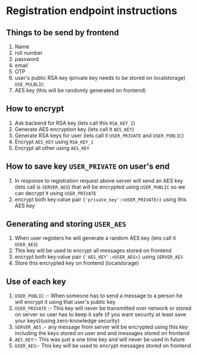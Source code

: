 # Registration endpoint instructions
## Things to be send by frontend
1. Name
2. roll number
3. password
4. email
5. OTP
6. user's public RSA key (private key needs to be stored on localstorage) `USE_PULBLIC`
7. AES key (this will be randomly generated on frontend)
## How to encrypt 
1. Ask backend for RSA key (lets call this `RSA_KEY_1`)
2. Generate AES encryption key (lets call it `AES_KEY`)
3. Generate RSA keys for user (lets call it `USER_PRIVATE` and `USER_PUBLIC`)
4. Encrypt `AES_KEY` using `RSA_KEY_1`
5. Encrypt all other using `AES_KEY`
## How to save key `USER_PRIVATE` on user's end
1. In response to registration request above server will send an AES key (lets call is `SERVER_AES`) that will be encrypted using `USER_PUBLIC` so we can decrypt it using `USER_PRIVATE` 
2. encrypt both key:value pair `{'private_key':<USER_PRIVATE>}` using this AES key
## Generating and storing `USER_AES`
1. When user registers he will generate a random AES key (lets call it `USER_AES`)
2. This key will be used to encrypt all messages stored on frontend
3. encrypt both key:value pair `{'AES_KEY':<USER_AES>}` using `SERVER_AES`
4. Store this encrypted key on frontend (localstorage)
## Use of each key 
1. `USER_PUBLIC` :- When someone has to send a message to a person he will encrypt it using that user's public key 
2. `USER_PRIVATE` :- This key will never be transmitted over network or stored on server so user has to keep it safe (if you want security at least  save your keys)(using zero-knowledge security)
3. `SERVER_AES` :- any message from server will be encrypted using this key including the keys stored on user end and messages stored on frontend
4. `AES_KEY`:- This was just a one time key and will never be used in future
5. `USER_AES`:- This key will be used to encrypt messages stored on frontend